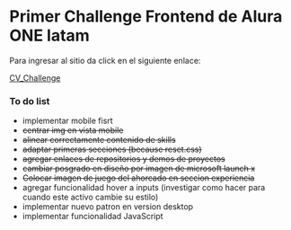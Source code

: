 # Primer Challenge Frontend de Alura ONE latam

Para ingresar al sitio da click en el siguiente enlace:

[CV_Challenge](https://axlgoze.github.io/Challenge_ONE_Frontend/)

### To do list

- implementar mobile fisrt
- ~~centrar img en vista mobile~~
- ~~alinear correctamente contenido de skills~~
- ~~adaptar primeras secciones (because reset.css)~~
- ~~agregar enlaces de repositorios y demos de proyectos~~
- ~~cambiar posgrado en diseño por imagen de microsoft launch x~~
- ~~Colocar imagen de juego del ahorcado en seccion experiencia~~
- agregar funcionalidad hover a inputs (investigar como hacer para cuando este activo cambie su estilo)
- implementar nuevo patron en version desktop
- implementar funcionalidad JavaScript